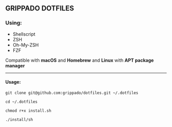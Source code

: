 ## GRIPPADO DOTFILES

### Using:
- Shellscript
- ZSH
- Oh-My-ZSH
- FZF

Compatible with __macOS__ and __Homebrew__ and __Linux__ with __APT package manager__

------

#### Usage:

```shell
git clone git@github.com:grippado/dotfiles.git ~/.dotfiles

cd ~/.dotfiles

chmod r+x install.sh

./install/sh
```
